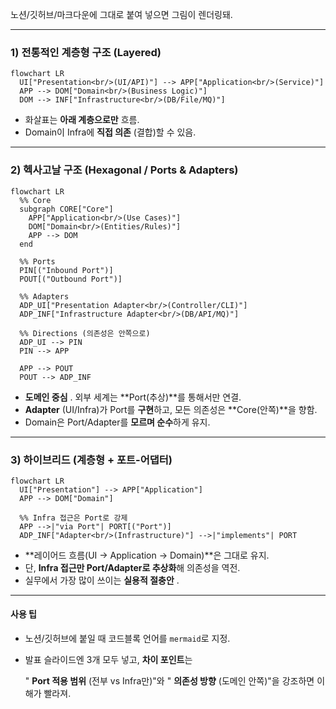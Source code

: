 노션/깃허브/마크다운에 그대로 붙여 넣으면 그림이 렌더링돼.

---

### 1) 전통적인 계층형 구조 (Layered)

```mermaid
flowchart LR
  UI["Presentation<br/>(UI/API)"] --> APP["Application<br/>(Service)"]
  APP --> DOM["Domain<br/>(Business Logic)"]
  DOM --> INF["Infrastructure<br/>(DB/File/MQ)"]
```

* 화살표는 **아래 계층으로만** 흐름.
* Domain이 Infra에  **직접 의존** (결합)할 수 있음.

---

### 2) 헥사고날 구조 (Hexagonal / Ports & Adapters)

```mermaid
flowchart LR
  %% Core
  subgraph CORE["Core"]
    APP["Application<br/>(Use Cases)"]
    DOM["Domain<br/>(Entities/Rules)"]
    APP --> DOM
  end

  %% Ports
  PIN[("Inbound Port")]
  POUT[("Outbound Port")]

  %% Adapters
  ADP_UI["Presentation Adapter<br/>(Controller/CLI)"]
  ADP_INF["Infrastructure Adapter<br/>(DB/API/MQ)"]

  %% Directions (의존성은 안쪽으로)
  ADP_UI --> PIN
  PIN --> APP

  APP --> POUT
  POUT --> ADP_INF
```

* **도메인 중심** . 외부 세계는 **Port(추상)**를 통해서만 연결.
* **Adapter** (UI/Infra)가 Port를 **구현**하고, 모든 의존성은 **Core(안쪽)**을 향함.
* Domain은 Port/Adapter를 **모르며 순수**하게 유지.

---

### 3) 하이브리드 (계층형 + 포트-어댑터)

```mermaid
flowchart LR
  UI["Presentation"] --> APP["Application"]
  APP --> DOM["Domain"]

  %% Infra 접근은 Port로 강제
  APP -->|"via Port"| PORT[("Port")]
  ADP_INF["Adapter<br/>(Infrastructure)"] -->|"implements"| PORT
```

* **레이어드 흐름(UI → Application → Domain)**은 그대로 유지.
* 단, **Infra 접근만 Port/Adapter로 추상화**해 의존성을 역전.
* 실무에서 가장 많이 쓰이는  **실용적 절충안** .

---

#### 사용 팁

* 노션/깃허브에 붙일 때 코드블록 언어를 `mermaid`로 지정.
* 발표 슬라이드엔 3개 모두 넣고, **차이 포인트**는

  " **Port 적용 범위** (전부 vs Infra만)"와 " **의존성 방향** (도메인 안쪽)"을 강조하면 이해가 빨라져.

